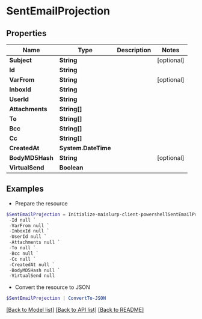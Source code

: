 # SentEmailProjection
## Properties

Name | Type | Description | Notes
------------ | ------------- | ------------- | -------------
**Subject** | **String** |  | [optional] 
**Id** | **String** |  | 
**VarFrom** | **String** |  | [optional] 
**InboxId** | **String** |  | 
**UserId** | **String** |  | 
**Attachments** | **String[]** |  | 
**To** | **String[]** |  | 
**Bcc** | **String[]** |  | 
**Cc** | **String[]** |  | 
**CreatedAt** | **System.DateTime** |  | 
**BodyMD5Hash** | **String** |  | [optional] 
**VirtualSend** | **Boolean** |  | 

## Examples

- Prepare the resource
```powershell
$SentEmailProjection = Initialize-maislurp-client-powershellSentEmailProjection  -Subject null `
 -Id null `
 -VarFrom null `
 -InboxId null `
 -UserId null `
 -Attachments null `
 -To null `
 -Bcc null `
 -Cc null `
 -CreatedAt null `
 -BodyMD5Hash null `
 -VirtualSend null
```

- Convert the resource to JSON
```powershell
$SentEmailProjection | ConvertTo-JSON
```

[[Back to Model list]](../README#documentation-for-models) [[Back to API list]](../README#documentation-for-api-endpoints) [[Back to README]](../README)

